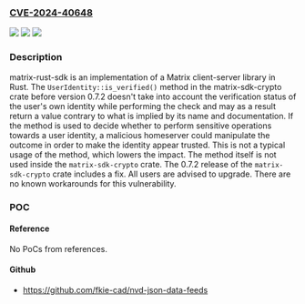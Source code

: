 ### [CVE-2024-40648](https://cve.mitre.org/cgi-bin/cvename.cgi?name=CVE-2024-40648)
![](https://img.shields.io/static/v1?label=Product&message=matrix-rust-sdk&color=blue)
![](https://img.shields.io/static/v1?label=Version&message=%3D%20%3C%200.7.2%20&color=brighgreen)
![](https://img.shields.io/static/v1?label=Vulnerability&message=CWE-287%3A%20Improper%20Authentication&color=brighgreen)

### Description

matrix-rust-sdk is an implementation of a Matrix client-server library in Rust. The `UserIdentity::is_verified()` method in the matrix-sdk-crypto crate before version 0.7.2 doesn't take into account the verification status of the user's own identity while performing the check and may as a result return a value contrary to what is implied by its name and documentation. If the method is used to decide whether to perform sensitive operations towards a user identity, a malicious homeserver could manipulate the outcome in order to make the identity appear trusted. This is not a typical usage of the method, which lowers the impact. The method itself is not used inside the `matrix-sdk-crypto` crate. The 0.7.2 release of the `matrix-sdk-crypto` crate includes a fix. All users are advised to upgrade. There are no known workarounds for this vulnerability.

### POC

#### Reference
No PoCs from references.

#### Github
- https://github.com/fkie-cad/nvd-json-data-feeds

